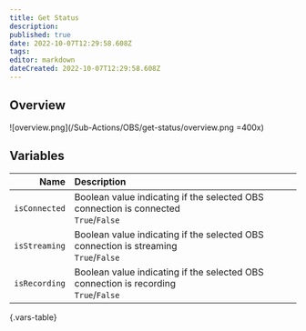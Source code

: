 ```yaml
---
title: Get Status
description: 
published: true
date: 2022-10-07T12:29:58.608Z
tags: 
editor: markdown
dateCreated: 2022-10-07T12:29:58.608Z
---
```


## Overview
![overview.png](/Sub-Actions/OBS/get-status/overview.png =400x)

## Variables
Name | Description
----:|:------------
`isConnected` | Boolean value indicating if the selected OBS connection is connected <br> `True`/`False`
`isStreaming` | Boolean value indicating if the selected OBS connection is streaming <br> `True`/`False`
`isRecording` | Boolean value indicating if the selected OBS connection is recording <br> `True`/`False`
{.vars-table}